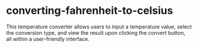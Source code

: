 # converting-fahrenheit-to-celsius
This temperature converter allows users to input a temperature value, select the conversion type, and view the result upon clicking the convert button, all within a user-friendly interface.

